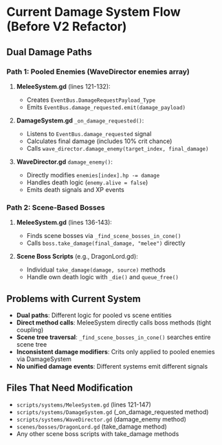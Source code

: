# Current Damage System Flow (Before V2 Refactor)

## Dual Damage Paths

### Path 1: Pooled Enemies (WaveDirector enemies array)
1. **MeleeSystem.gd** (lines 121-132):
   - Creates `EventBus.DamageRequestPayload_Type`
   - Emits `EventBus.damage_requested.emit(damage_payload)`

2. **DamageSystem.gd** `_on_damage_requested()`:
   - Listens to `EventBus.damage_requested` signal
   - Calculates final damage (includes 10% crit chance)
   - Calls `wave_director.damage_enemy(target_index, final_damage)`

3. **WaveDirector.gd** `damage_enemy()`:
   - Directly modifies `enemies[index].hp -= damage`
   - Handles death logic (`enemy.alive = false`)
   - Emits death signals and XP events

### Path 2: Scene-Based Bosses
1. **MeleeSystem.gd** (lines 136-143):
   - Finds scene bosses via `_find_scene_bosses_in_cone()`
   - Calls `boss.take_damage(final_damage, "melee")` directly

2. **Scene Boss Scripts** (e.g., DragonLord.gd):
   - Individual `take_damage(damage, source)` methods
   - Handle own death logic with `_die()` and `queue_free()`

## Problems with Current System
- **Dual paths**: Different logic for pooled vs scene entities
- **Direct method calls**: MeleeSystem directly calls boss methods (tight coupling)
- **Scene tree traversal**: `_find_scene_bosses_in_cone()` searches entire scene tree
- **Inconsistent damage modifiers**: Crits only applied to pooled enemies via DamageSystem
- **No unified damage events**: Different systems emit different signals

## Files That Need Modification
- `scripts/systems/MeleeSystem.gd` (lines 121-147)
- `scripts/systems/DamageSystem.gd` (_on_damage_requested method)
- `scripts/systems/WaveDirector.gd` (damage_enemy method)
- `scenes/bosses/DragonLord.gd` (take_damage method)
- Any other scene boss scripts with take_damage methods